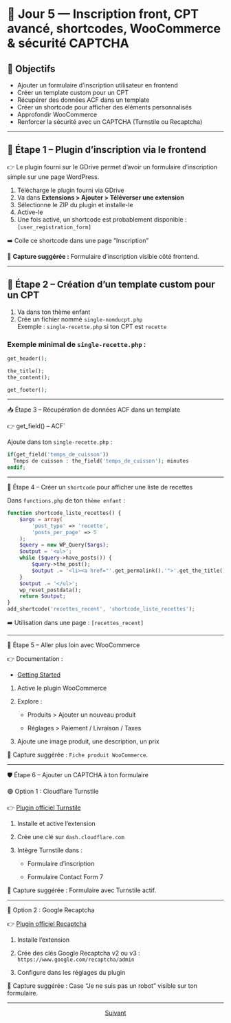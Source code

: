 # 📅 Jour 5 — Inscription front, CPT avancé, shortcodes, WooCommerce & sécurité CAPTCHA

## 🎯 Objectifs

- Ajouter un formulaire d’inscription utilisateur en frontend
- Créer un template custom pour un CPT
- Récupérer des données ACF dans un template
- Créer un shortcode pour afficher des éléments personnalisés
- Approfondir WooCommerce
- Renforcer la sécurité avec un CAPTCHA (Turnstile ou Recaptcha)

---

## 🔐 Étape 1 – Plugin d’inscription via le frontend

👉 Le plugin fourni sur le GDrive permet d’avoir un formulaire d’inscription simple sur une page WordPress.

1. Télécharge le plugin fourni via GDrive
2. Va dans **Extensions > Ajouter > Téléverser une extension**
3. Sélectionne le ZIP du plugin et installe-le
4. Active-le
5. Une fois activé, un shortcode est probablement disponible : `[user_registration_form]`

➡️ Colle ce shortcode dans une page “Inscription”

📸 **Capture suggérée :** Formulaire d’inscription visible côté frontend.

---

## 🧱 Étape 2 – Création d’un template custom pour un CPT

1. Va dans ton thème enfant
2. Crée un fichier nommé `single-nomducpt.php`  
   Exemple : `single-recette.php` si ton CPT est `recette`

### Exemple minimal de `single-recette.php` :

```php
get_header();

the_title(); 
the_content(); 

get_footer(); 
```

---

📥 Étape 3 – Récupération de données ACF dans un template

👉 get_field() – ACF`

Ajoute dans ton `single-recette.php` :

```php
if(get_field('temps_de_cuisson'))
  Temps de cuisson : the_field('temps_de_cuisson'); minutes
endif;
```

---

🧩 Étape 4 – Créer un `shortcode` pour afficher une liste de recettes

Dans `functions.php` de ton `thème enfant` :

```php
function shortcode_liste_recettes() {
    $args = array(
        'post_type' => 'recette',
        'posts_per_page' => 5
    );
    $query = new WP_Query($args);
    $output = '<ul>';
    while ($query->have_posts()) {
        $query->the_post();
        $output .= '<li><a href="'.get_permalink().'">'.get_the_title().'</a></li>';
    }
    $output .= '</ul>';
    wp_reset_postdata();
    return $output;
}
add_shortcode('recettes_recent', 'shortcode_liste_recettes');
```

➡️ Utilisation dans une page : `[recettes_recent]`

---


🛒 Étape 5 – Aller plus loin avec WooCommerce

👉 Documentation :

* [Getting Started](https://woocommerce.com/documentation/woocommerce/getting-started/)

1. Active le plugin WooCommerce

2. Explore :

    - Produits > Ajouter un nouveau produit

    - Réglages > Paiement / Livraison / Taxes

3. Ajoute une image produit, une description, un prix

📸 Capture suggérée : `Fiche produit WooCommerce`.

---

🛡️ Étape 6 – Ajouter un CAPTCHA à ton formulaire

🟢 Option 1 : Cloudflare Turnstile

👉 [Plugin officiel Turnstile](https://wordpress.org/plugins/simple-cloudflare-turnstile/)

1. Installe et active l’extension

2. Crée une clé sur `dash.cloudflare.com`

3. Intègre Turnstile dans :

    - Formulaire d’inscription

    - Formulaire Contact Form 7

📸 Capture suggérée : Formulaire avec Turnstile actif.

---

🔴 Option 2 : Google Recaptcha

👉 [Plugin officiel Recaptcha](https://fr.wordpress.org/plugins/advanced-google-recaptcha/)

  1. Installe l’extension

  2. Crée des clés Google Recaptcha v2 ou v3 : `https://www.google.com/recaptcha/admin`

  3. Configure dans les réglages du plugin

📸 Capture suggérée : Case “Je ne suis pas un robot” visible sur ton formulaire.

---

<p align="center">
  <a href="readme.md">Suivant</a>
</p>